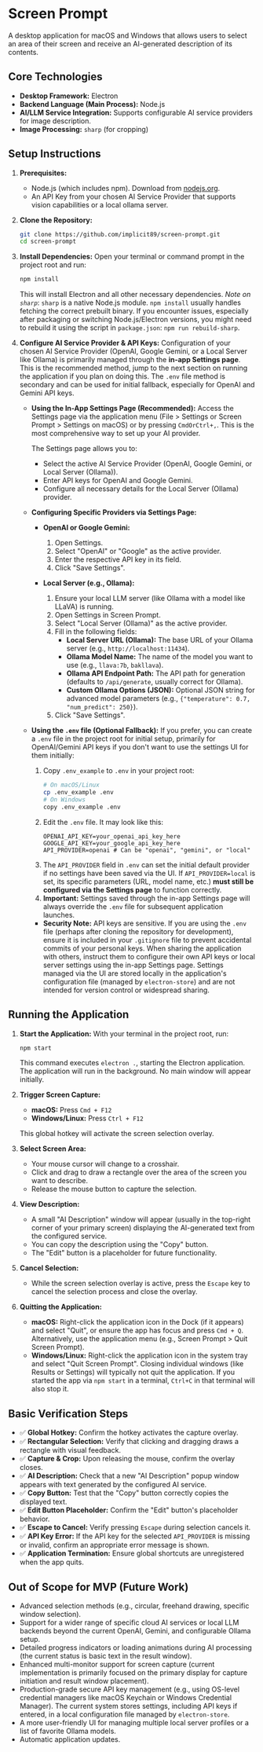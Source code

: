 # Screen Prompt

A desktop application for macOS and Windows that allows users to select an area of their screen and receive an AI-generated description of its contents.

## Core Technologies

* **Desktop Framework:** Electron
* **Backend Language (Main Process):** Node.js
* **AI/LLM Service Integration:** Supports configurable AI service providers for image description.
* **Image Processing:** `sharp` (for cropping)

## Setup Instructions

1.  **Prerequisites:**
    * Node.js (which includes npm). Download from [nodejs.org](https://nodejs.org/).
    * An API Key from your chosen AI Service Provider that supports vision capabilities or a local ollama server.

2.  **Clone the Repository:**
    ```bash
    git clone https://github.com/implicit89/screen-prompt.git
    cd screen-prompt
    ```

3.  **Install Dependencies:**
    Open your terminal or command prompt in the project root and run:
    ```bash
    npm install
    ```
    This will install Electron and all other necessary dependencies.
    *Note on `sharp`*: `sharp` is a native Node.js module. `npm install` usually handles fetching the correct prebuilt binary. If you encounter issues, especially after packaging or switching Node.js/Electron versions, you might need to rebuild it using the script in `package.json`:
    `npm run rebuild-sharp`.

4.  **Configure AI Service Provider & API Keys:**
    Configuration of your chosen AI Service Provider (OpenAI, Google Gemini, or a Local Server like Ollama) is primarily managed through the **in-app Settings page**. This is the recommended method, jump to the next section on running the application if you plan on doing this. The `.env` file method is secondary and can be used for initial fallback, especially for OpenAI and Gemini API keys.

    *   **Using the In-App Settings Page (Recommended):**
        Access the Settings page via the application menu (File > Settings or Screen Prompt > Settings on macOS) or by pressing `CmdOrCtrl+,`. This is the most comprehensive way to set up your AI provider.

        The Settings page allows you to:
        *   Select the active AI Service Provider (OpenAI, Google Gemini, or Local Server (Ollama)).
        *   Enter API keys for OpenAI and Google Gemini.
        *   Configure all necessary details for the Local Server (Ollama) provider.

    *   **Configuring Specific Providers via Settings Page:**

        *   **OpenAI or Google Gemini:**
            1.  Open Settings.
            2.  Select "OpenAI" or "Google" as the active provider.
            3.  Enter the respective API key in its field.
            4.  Click "Save Settings".

        *   **Local Server (e.g., Ollama):**
            1.  Ensure your local LLM server (like Ollama with a model like LLaVA) is running.
            2.  Open Settings in Screen Prompt.
            3.  Select "Local Server (Ollama)" as the active provider.
            4.  Fill in the following fields:
                *   **Local Server URL (Ollama):** The base URL of your Ollama server (e.g., `http://localhost:11434`).
                *   **Ollama Model Name:** The name of the model you want to use (e.g., `llava:7b`, `bakllava`).
                *   **Ollama API Endpoint Path:** The API path for generation (defaults to `/api/generate`, usually correct for Ollama).
                *   **Custom Ollama Options (JSON):** Optional JSON string for advanced model parameters (e.g., `{"temperature": 0.7, "num_predict": 250}`).
            5.  Click "Save Settings".

    *   **Using the `.env` file (Optional Fallback):**
        If you prefer, you can create a `.env` file in the project root for initial setup, primarily for OpenAI/Gemini API keys if you don't want to use the settings UI for them initially:
        1.  Copy `.env_example` to `.env` in your project root:
            ```bash
            # On macOS/Linux
            cp .env_example .env
            # On Windows
            copy .env_example .env
            ```
        2.  Edit the `.env` file. It may look like this:
            ```
            OPENAI_API_KEY=your_openai_api_key_here
            GOOGLE_API_KEY=your_google_api_key_here
            API_PROVIDER=openai # Can be "openai", "gemini", or "local"
            ```
        3.  The `API_PROVIDER` field in `.env` can set the initial default provider if no settings have been saved via the UI. If `API_PROVIDER=local` is set, its specific parameters (URL, model name, etc.) **must still be configured via the Settings page** to function correctly.
        4.  **Important:** Settings saved through the in-app Settings page will always override the `.env` file for subsequent application launches.

         *   **Security Note:** API keys are sensitive. If you are using the `.env` file (perhaps after cloning the repository for development), ensure it is included in your `.gitignore` file to prevent accidental commits of your personal keys. When sharing the application with others, instruct them to configure their own API keys or local server settings using the in-app Settings page. Settings managed via the UI are stored locally in the application's configuration file (managed by `electron-store`) and are not intended for version control or widespread sharing.

## Running the Application

1.  **Start the Application:**
    With your terminal in the project root, run:
    ```bash
    npm start
    ```
    This command executes `electron .`, starting the Electron application. The application will run in the background. No main window will appear initially.

2.  **Trigger Screen Capture:**
    * **macOS:** Press `Cmd + F12`
    * **Windows/Linux:** Press `Ctrl + F12`

    This global hotkey will activate the screen selection overlay.

3.  **Select Screen Area:**
    * Your mouse cursor will change to a crosshair.
    * Click and drag to draw a rectangle over the area of the screen you want to describe.
    * Release the mouse button to capture the selection.

4.  **View Description:**
    * A small "AI Description" window will appear (usually in the top-right corner of your primary screen) displaying the AI-generated text from the configured service.
    * You can copy the description using the "Copy" button.
    * The "Edit" button is a placeholder for future functionality.

5.  **Cancel Selection:**
    * While the screen selection overlay is active, press the `Escape` key to cancel the selection process and close the overlay.

6.  **Quitting the Application:**
    * **macOS:** Right-click the application icon in the Dock (if it appears) and select "Quit", or ensure the app has focus and press `Cmd + Q`. Alternatively, use the application menu (e.g., Screen Prompt > Quit Screen Prompt).
    * **Windows/Linux:** Right-click the application icon in the system tray and select "Quit Screen Prompt". Closing individual windows (like Results or Settings) will typically not quit the application. If you started the app via `npm start` in a terminal, `Ctrl+C` in that terminal will also stop it.

## Basic Verification Steps

* ✅ **Global Hotkey:** Confirm the hotkey activates the capture overlay.
* ✅ **Rectangular Selection:** Verify that clicking and dragging draws a rectangle with visual feedback.
* ✅ **Capture & Crop:** Upon releasing the mouse, confirm the overlay closes.
* ✅ **AI Description:** Check that a new "AI Description" popup window appears with text generated by the configured AI service.
* ✅ **Copy Button:** Test that the "Copy" button correctly copies the displayed text.
* ✅ **Edit Button Placeholder:** Confirm the "Edit" button's placeholder behavior.
* ✅ **Escape to Cancel:** Verify pressing `Escape` during selection cancels it.
* ✅ **API Key Error:** If the API key for the selected `API_PROVIDER` is missing or invalid, confirm an appropriate error message is shown.
* ✅ **Application Termination:** Ensure global shortcuts are unregistered when the app quits.

## Out of Scope for MVP (Future Work)

* Advanced selection methods (e.g., circular, freehand drawing, specific window selection).
* Support for a wider range of specific cloud AI services or local LLM backends beyond the current OpenAI, Gemini, and configurable Ollama setup.
* Detailed progress indicators or loading animations during AI processing (the current status is basic text in the result window).
* Enhanced multi-monitor support for screen capture (current implementation is primarily focused on the primary display for capture initiation and result window placement).
* Production-grade secure API key management (e.g., using OS-level credential managers like macOS Keychain or Windows Credential Manager). The current system stores settings, including API keys if entered, in a local configuration file managed by `electron-store`.
* A more user-friendly UI for managing multiple local server profiles or a list of favorite Ollama models.
* Automatic application updates.